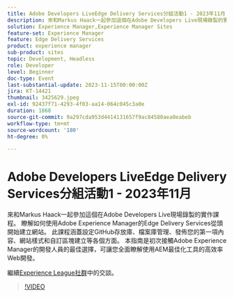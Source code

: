 ```yaml
---
title: Adobe Developers LiveEdge Delivery Services分組活動1 - 2023年11月
description: 來和Markus Haack一起參加這個在Adobe Developers Live現場錄製的實作課程。 瞭解如何使用Adobe Experience Manager的Edge Delivery Services從頭開始建立網站。 此課程涵蓋設定GitHub存放庫、檔案庫管理、發佈您的第一項內容、網站樣式和自訂區塊建立等各個方面。 本指南是初次接觸Adobe Experience Manager的開發人員的最佳選擇，可讓您全面瞭解使用AEM最佳化工具的高效率Web開發。
solution: Experience Manager,Experience Manager Sites
feature-set: Experience Manager
feature: Edge Delivery Services
product: experience manager
sub-product: sites
topic: Development, Headless
role: Developer
level: Beginner
doc-type: Event
last-substantial-update: 2023-11-15T00:00:00Z
jira: KT-14421
thumbnail: 3425629.jpeg
exl-id: 92437f71-4293-4f03-aa14-064c045c3a0e
duration: 1868
source-git-commit: 9a297cda953d4414131657f9ac84580aea0eabeb
workflow-type: tm+mt
source-wordcount: '180'
ht-degree: 0%

---
```


# Adobe Developers LiveEdge Delivery Services分組活動1 - 2023年11月

來和Markus Haack一起參加這個在Adobe Developers Live現場錄製的實作課程。 瞭解如何使用Adobe Experience Manager的Edge Delivery Services從頭開始建立網站。 此課程涵蓋設定GitHub存放庫、檔案庫管理、發佈您的第一項內容、網站樣式和自訂區塊建立等各個方面。 本指南是初次接觸Adobe Experience Manager的開發人員的最佳選擇，可讓您全面瞭解使用AEM最佳化工具的高效率Web開發。

繼續[Experience League社群](https://adobe.ly/3Q82EUF)中的交談。

>[!VIDEO](https://video.tv.adobe.com/v/3425629/?learn=on)
